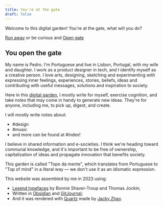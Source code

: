 ```yaml
---
title: You're at the gate
draft: false
---
```


Welcome to this digital garden! You're at the gate, what will you do?

[Run away](https://upload.wikimedia.org/wikipedia/commons/b/b4/Kamen_no_Ninja_Akakage_game_over_or_continue.png) or be curious and [Open gate](https://www.pmcf.xyz/notes/#you-open-the-gate)

## You open the gate

My name is Pedro. I'm Portuguese and live in Lisbon, Portugal, with my wife and daughter. I work as a product designer in tech, and I identify myself as a creative person. I love arts, designing, sketching and experimenting with expressing inner feelings, experiences, stories, beliefs, ideas and contributing with useful messages, solutions and inspiration to society.

Here in this [digital garden](digital_garden.md), I mostly write for myself, exercise cognition, and take notes that may come in handy to generate new ideas. They're for anyone, including me, to pick up, digest, and create.

I will mostly write notes about:
- #design
- #music 
- and more can be found at #index!

I believe in shared information and e-societies. I think we're heading toward communal knowledge, and it's important to be free of ownership, capitalization of ideas and propagate innovation that benefits society.

This garden is called "Topo da mente", which translates from Portuguese to "Top of mind" in a literal way — we don't use it as an idiomatic expression.

This website was assembled by me in 2023 using:
- [Lexend typefaces](https://www.lexend.com/) by Bonnie Shaver-Troup and Thomas Jockin;
- Written in [Obsidian](https://obsidian.md/) and [GitJournal](https://gitjournal.io);
- And it was rendered with [Quartz](https://quartz.jzhao.xyz/) made by [Jacky Zhao](https://jzhao.xyz/).
